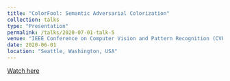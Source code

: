 ```yaml
---
title: "ColorFool: Semantic Adversarial Colorization" 
collection: talks
type: "Presentation"
permalink: /talks/2020-07-01-talk-5
venue: "IEEE Conference on Computer Vision and Pattern Recognition (CVPR), 2020"
date: 2020-06-01
location: "Seattle, Washington, USA"
---
```

[Watch here](https://www.youtube.com/watch?v=fGw1ZiqOrWo)
